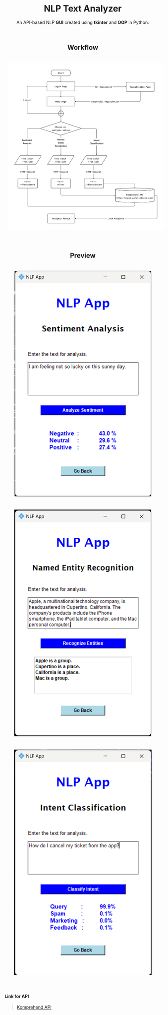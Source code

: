 <div align="center" >
  <h1>NLP Text Analyzer</h1> 
  <p>An API-based NLP <b>GUI</b> created using <b>tkinter</b> and <b>OOP</b> in Python.</p>
</div>
  
<br>

<div align="center" >
  <h2>Workflow</h2>
  <img src="resources/workflow.png" alt="sa" style="margin: 20px 10px">
</div>

<br>

<div align="center" >
  <h2>Preview</h2>
  <img src="resources/sa.png" alt="sa" style="margin: 20px 10px">
  <img src="resources/ner.png" alt="ner" style="margin: 20px 10px">
  <img src="resources/int.png" alt="int" style="margin: 20px 10px">
</div>

<br>

#### Link for API
> [Komprehend API](https://komprehend.io/api-wrappers)
